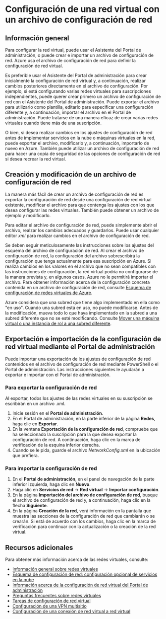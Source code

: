 <properties 
	pageTitle="Configuración de una red virtual con un archivo de configuración de red" 
	description="Instrucciones para exportar e importar un archivo de configuración de red en el Portal de administración de Azure para crear o modificar redes virtuales. " 
	services="virtual-network" 
	documentationCenter="" 
	authors="cherylmc" 
	manager="adinah" 
	editor="tysonn"/>

<tags
	ms.service="virtual-network"
	ms.devlang="na"
	ms.topic="article"
	ms.tgt_pltfrm="na"
	ms.workload="infrastructure-services" 
	ms.date="02/18/2015"
	ms.author="cherylmc"/>

# Configuración de una red virtual con un archivo de configuración de red

## Información general

Para configurar la red virtual, puede usar el Asistente del Portal de administración, o puede crear e importar un archivo de configuración de red. Azure usa el archivo de configuración de red para definir la configuración de red virtual. 

Es preferible usar el Asistente del Portal de administración para crear inicialmente la configuración de red virtual y, a continuación, realizar cambios posteriores directamente en el archivo de configuración. Por ejemplo, si está configurando varias redes virtuales para suscripciones independientes, puede querer crear primero un archivo de configuración de red con el Asistente del Portal de administración. Puede exportar el archivo para utilizarlo como plantilla, editarlo para especificar una configuración diferente y, a continuación, importar el archivo en el Portal de administración. Puede tratarse de una manera eficaz de crear varias redes virtuales cuando tiene más de una suscripción. 

O bien, si desea realizar cambios en los ajustes de configuración de red antes de implementar servicios en la nube o máquinas virtuales en la red, puede exportar el archivo, modificarlo y, a continuación, importarlo de nuevo en Azure. También puede utilizar un archivo de configuración de red para hacer una copia de seguridad de las opciones de configuración de red si desea recrear la red virtual.

## Creación y modificación de un archivo de configuración de red 
La manera más fácil de crear un archivo de configuración de red es exportar la configuración de red desde una configuración de red virtual existente, modificar el archivo para que contenga los ajustes con los que desea configurar las redes virtuales. También puede obtener un archivo de ejemplo y modificarlo.

Para editar el archivo de configuración de red, puede simplemente abrir el archivo, realzar los cambios adecuados y guardarlos. Puede usar cualquier editor *xml* para realizar cambios en el archivo de configuración de red. 

Se deben seguir meticulosamente las instrucciones sobre los ajustes del esquema del archivo de configuración de red. Al crear el archivo de configuración de red, la configuración del archivo sobrescribirá la configuración que tenga actualmente para esa suscripción en Azure. Si realiza cambios en los valores en el archivo que no sean compatibles con las instrucciones de configuración, la red virtual podría no configurarse de la manera prevista y, en algunos casos, Azure no le permitirá importar el archivo. Para obtener información acerca de la configuración concreta contenida en un archivo de configuración de red, consulte [Esquema de configuración de redes virtuales de Azure](https://msdn.microsoft.com/library/azure/jj157100.aspx). 

Azure considera que una subred que tiene algo implementado en ella como "en uso". Cuando una subred está en uso, no puede modificarse. Antes de la modificación, mueva todo lo que haya implementado en la subred a una subred diferente que no se esté modificando.   Consulte [Mover una máquina virtual o una instancia de rol a una subred diferente](https://msdn.microsoft.com/library/azure/dn643636.aspx).



## Exportación e importación de la configuración de red virtual mediante el Portal de administración  
Puede importar una exportación de los ajustes de configuración de red contenidos en el archivo de configuración de red mediante PowerShell o el Portal de administración. Las instrucciones siguientes le ayudarán a exportar e importar con el Portal de administración. 

### Para exportar la configuración de red
Al exportar, todos los ajustes de las redes virtuales en su suscripción se escribirán en un archivo .xml. 

1. Inicie sesión en el **Portal de administración**.
2. En el Portal de administración, en la parte inferior de la página **Redes**, haga clic en **Exportar**. 
3. En la ventana **Exportación de la configuración de red**, compruebe que ha seleccionado la suscripción para la que desea exportar la configuración de red. A continuación, haga clic en la marca de verificación de la esquina inferior derecha. 
4. Cuando se le pida, guarde el archivo *NetworkConfig.xml* en la ubicación que prefiera.
### Para importar la configuración de red


1. En el **Portal de administración**, en el panel de navegación de la parte inferior izquierda, haga clic en **Nuevo**.
2. Haga clic en **Servicios de red** -> **Red virtual** -> **Importar configuración**.
3. En la página **Importación del archivo de configuración de red**, busque el archivo de configuración de red y, a continuación, haga clic en la flecha **Siguiente**.
4. En la página **Creación de la red**, verá información en la pantalla que muestra las secciones de la configuración de red que cambiarán o se crearán. Si está de acuerdo con los cambios, haga clic en la marca de verificación para continuar con la actualización o la creación de la red virtual. 


## Recursos adicionales
Para obtener más información acerca de las redes virtuales, consulte:

-  [Información general sobre redes virtuales](http://msdn.microsoft.com/library/windowsazure/jj156007.aspx)
-  [Esquema de configuración de red: configuración opcional de servicios en la nube](https://msdn.microsoft.com/library/azure/jj156091.aspx)
-  [Información acerca de la configuración de red virtual del Portal de administración](https://msdn.microsoft.com/library/azure/jj156074.aspx)
-  [Preguntas frecuentes sobre redes virtuales](https://msdn.microsoft.com/library/azure/dn133803.aspx)
-  [Tareas de configuración de red virtual](https://msdn.microsoft.com/library/azure/jj156206.aspx)
-  [Configuración de una VPN multisitio](https://msdn.microsoft.com/library/azure/dn690124.aspx)
-  [Configuración de una conexión de red virtual a red virtual](https://msdn.microsoft.com/library/azure/dn690122.aspx)




<!--HONumber=47-->
 